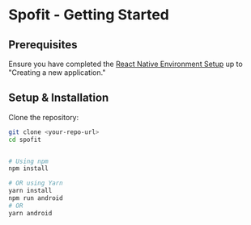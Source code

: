 # Spofit - Getting Started 

## Prerequisites
Ensure you have completed the [React Native Environment Setup](https://reactnative.dev/docs/environment-setup) up to "Creating a new application."

## Setup & Installation

Clone the repository:


```bash
git clone <your-repo-url>
cd spofit
 

# Using npm
npm install

# OR using Yarn
yarn install
npm run android
# OR
yarn android
```

